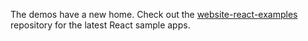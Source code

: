 The demos have a new home. Check out the [website-react-examples](https://github.com/GetStream/website-react-examples) repository for the latest React sample apps.